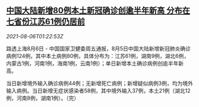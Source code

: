 <!--1628213463000-->
[中国大陆新增80例本土新冠确诊创逾半年新高 分布在七省份江苏61例仍居前](https://cn.reuters.com/article/china-covid-infections-0806-idCNKBS2F7035)
------

<div><i>2021-08-06T01:22:53Z</i></div><p>路透上海8月6日 - 中国国家卫健委周五通报，8月5日中国大陆新增新冠肺炎确诊病例124例，其中本土病例80例，具体分布为：江苏61例，湖南9例，湖北6例，内蒙古1例，河南1例，海南1例，云南1例）；单日新增本土确诊病例创逾半年新高。</p><p>当日新增境外输入确诊病例44例；无新增死亡病例；新增疑似病例3例，均为境外输入病例。当日新增无症状感染者58例，其中境外输入37例，本土21例（湖北12例，河南8例，湖南1例）。（完）</p>
